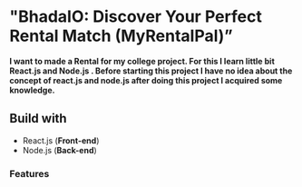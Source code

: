 
# "BhadaIO: Discover Your Perfect Rental Match (MyRentalPal)”
**I want to made a Rental for my college project. For this I learn little bit React.js and Node.js . Before starting this project I have no idea about the concept of react.js and node.js after doing this project I acquired some knowledge.**

## Build with
- React.js (**Front-end**)
- Node.js (**Back-end**)

### Features
